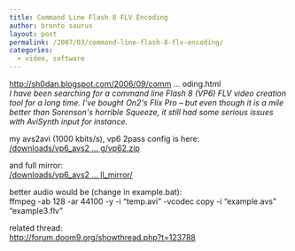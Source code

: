 ```yaml
---
title: Command Line Flash 8 FLV Encoding
author: bronto saurus
layout: post
permalink: /2007/03/command-line-flash-8-flv-encoding/
categories:
  - video, software
---
```

<a href="http://sh0dan.blogspot.com/2006/09/command-line-flash-8-flv-encoding.html" target="_blank" >http://sh0dan.blogspot.com/2006/09/comm &#8230; oding.html</a>  
*I have been searching for a command line Flash 8 (VP6) FLV video creation tool for a long time. I've bought On2's Flix Pro &#8211; but even though it is a mile better than Sorenson's horrible Squeeze, it still had some serious issues with AviSynth input for instance.*

my avs2avi (1000 kbits/s), vp6 2pass config is here:  
<a href="/downloads/vp6_avs2avi_2pass_config/vp62.zip" target="_blank" >/downloads/vp6_avs2 &#8230; g/vp62.zip</a>

and full mirror:  
<a href="/downloads/vp6_avs2avi_2pass_config/full_mirror/" target="_blank" >/downloads/vp6_avs2 &#8230; ll_mirror/</a>

better audio would be (change in example.bat):  
ffmpeg -ab 128 -ar 44100 -y -i &#8220;temp.avi&#8221; -vcodec copy -i &#8220;example.avs&#8221; &#8220;example3.flv&#8221;

related thread:  
<a href="http://forum.doom9.org/showthread.php?t=123788" target="_blank" >http://forum.doom9.org/showthread.php?t=123788</a>